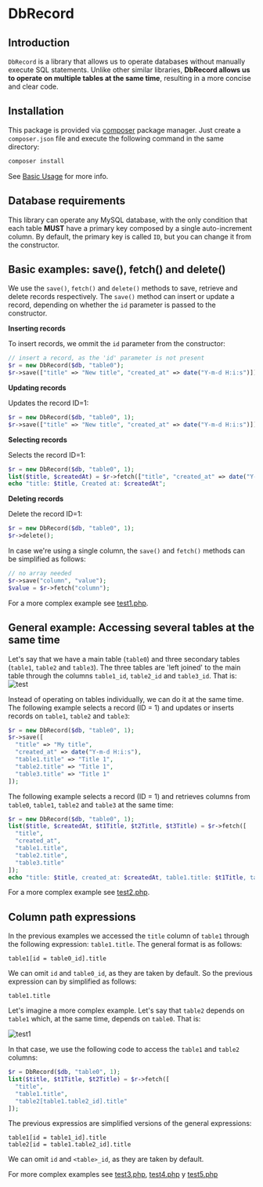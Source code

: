 # DbRecord

## Introduction

`DbRecord` is a library that allows us to operate databases without manually execute SQL statements. Unlike other similar libraries, **DbRecord allows us to operate on multiple tables at the same time**, resulting in a more concise and clear code.

## Installation

This package is provided via [composer](https://getcomposer.org/) package manager. Just create a `composer.json` file and execute the following command in the same directory:

```bash
composer install
```

See [Basic Usage](https://getcomposer.org/doc/01-basic-usage.md) for more info.

## Database requirements

This library can operate any MySQL database, with the only condition that each table **MUST** have a primary key composed by a single auto-increment column. By default, the primary key is called `ID`, but you can change it from the constructor.

## Basic examples: save(), fetch() and delete()

We use the `save()`, `fetch()` and `delete()` methods to save, retrieve and delete records respectively. The `save()` method can insert or update a record, depending on whether the `id` parameter is passed to the constructor.

**Inserting records**

To insert records, we ommit the `id` parameter from the constructor:
```php
// insert a record, as the 'id' parameter is not present
$r = new DbRecord($db, "table0");
$r->save(["title" => "New title", "created_at" => date("Y-m-d H:i:s")]);
```

**Updating records**

Updates the record ID=1:
```php
$r = new DbRecord($db, "table0", 1);
$r->save(["title" => "New title", "created_at" => date("Y-m-d H:i:s")]);
```

**Selecting records**

Selects the record ID=1:
```php
$r = new DbRecord($db, "table0", 1);
list($title, $createdAt) = $r->fetch(["title", "created_at" => date("Y-m-d H:i:s")]);
echo "title: $title, Created at: $createdAt";
```

**Deleting records**

Delete the record ID=1:
```php
$r = new DbRecord($db, "table0", 1);
$r->delete();
```

In case we're using a single column, the `save()` and `fetch()` methods can be simplified as follows:
```php
// no array needed
$r->save("column", "value");
$value = $r->fetch("column");
```

For a more complex example see [test1.php](test/test1.php).

## General example: Accessing several tables at the same time

Let's say that we have a main table (`table0`) and three secondary tables (`table1`, `table2` and `table3`). The three tables are 'left joined' to the main table through the columns `table1_id`, `table2_id` and `table3_id`. That is:
![test](https://cloud.githubusercontent.com/assets/5312427/12149778/ec2fa156-b4a5-11e5-8697-f423856bb3cd.png)

Instead of operating on tables individually, we can do it at the same time. The following example selects a record (ID = 1) and updates or inserts records on `table1`, `table2` and `table3`:
```php
$r = new DbRecord($db, "table0", 1);
$r->save([
  "title" => "My title",
  "created_at" => date("Y-m-d H:i:s"),
  "table1.title" => "Title 1",
  "table2.title" => "Title 1",
  "table3.title" => "Title 1"
]);
```

The following example selects a record (ID = 1) and retrieves columns from `table0`, `table1`, `table2` and `table3` at the same time:
```php
$r = new DbRecord($db, "table0", 1);
list($title, $createdAt, $t1Title, $t2Title, $t3Title) = $r->fetch([
  "title",
  "created_at",
  "table1.title",
  "table2.title",
  "table3.title"
]);
echo "title: $title, created_at: $createdAt, table1.title: $t1Title, table2.title, $t2Title, table3.title, $t3Title";
```

For a more complex example see [test2.php](test/test2.php).

## Column path expressions

In the previous examples we accessed the `title` column of `table1` through the following expression: `table1.title`. The general format is as follows:
```text
table1[id = table0_id].title
```

We can omit `id` and `table0_id`, as they are taken by default. So the previous expression can by simplified as follows:
```
table1.title
```

Let's imagine a more complex example. Let's say that `table2` depends on `table1` which, at the same time, depends on `table0`. That is:

![test1](https://cloud.githubusercontent.com/assets/5312427/12151271/924a197e-b4ae-11e5-9ea8-a69b36489e54.png)

In that case, we use the following code to access the `table1` and `table2` columns:
```php
$r = DbRecord($db, "table0", 1);
list($title, $t1Title, $t2Title) = $r->fetch([
  "title",
  "table1.title",
  "table2[table1.table2_id].title"
]);
```

The previous expressios are simplified versions of the general expressions:
```text
table1[id = table1_id].title
table2[id = table1.table2_id].title
```

We can omit `id` and `<table>_id`, as they are taken by default.

For more complex examples see [test3.php](test/test3.php), [test4.php](test/test4.php) y [test5.php](test/test5.php)

